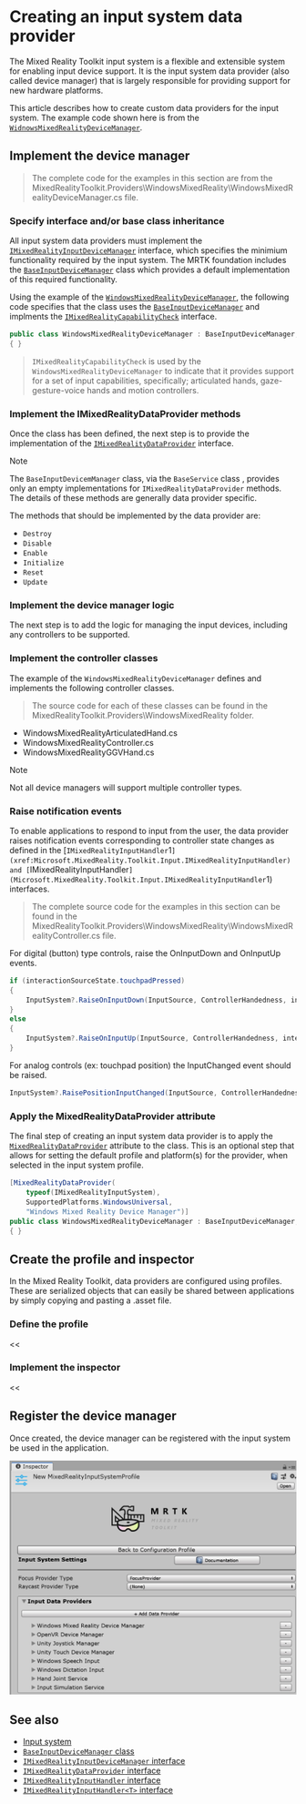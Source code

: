 # Creating an input system data provider

The Mixed Reality Toolkit input  system is a flexible and extensible system for enabling input device support.
It is the input system data provider (also called device manager) that is largely responsible for providing
support for new hardware platforms.

This article describes how to create custom data providers for the input system. The example code shown here is
from the [`WidnowsMixedRealityDeviceManager`](xref:Microsoft.MixedReality.Toolkit.WindowsMixedReality.Input.WindowsMixedRealityDeviceManager).


## Implement the device manager

> The complete code for the examples in this section are from the MixedRealityToolkit.Providers\WindowsMixedReality\WindowsMixedRealityDeviceManager.cs file.

### Specify interface and/or base class inheritance

All input system data providers must implement the [`IMixedRealityInputDeviceManager`](xref:Microsoft.MixedReality.Toolkit.Input.IMixedRealityInputDeviceManager)
interface, which specifies the minimium functionality required by the input system. The MRTK foundation includes the [`BaseInputDeviceManager`](xref:Microsoft.MixedReality.Toolkit.Input.BaseInputDeviceManager)
class which provides a default implementation of this required functionality.

Using the example of the [`WindowsMixedRealityDeviceManager`](xref:Microsoft.MixedReality.Toolkit.WindowsMixedReality.Input.WindowsMixedRealityDeviceManager), the following code specifies
that the class uses the [`BaseInputDeviceManager`](xref:Microsoft.MixedReality.Toolkit.Input.BaseInputDeviceManager) and implments the
[`IMixedRealityCapabilityCheck`](xref:Microsoft.MixedReality.Toolkit.IMixedRealityCapabilityCheck) interface.

``` c#
public class WindowsMixedRealityDeviceManager : BaseInputDeviceManager, IMixedRealityCapabilityCheck
{ }
```

> `IMixedRealityCapabilityCheck` is used by the `WindowsMixedRealityDeviceManager` to indicate that it provides support for a set of input capabilities, specifically; articulated hands,
gaze-gesture-voice hands and motion controllers.

### Implement the IMixedRealityDataProvider methods

Once the class has been defined, the next step is to provide the implementation of the [`IMixedRealityDataProvider`](xref:Microsoft.MixedReality.Toolkit.IMixedRealityDataProvider)
interface.

> [!Note]
> The `BaseInputDevicemManager` class, via the `BaseService` class , provides only an empty implementations for `IMixedRealityDataProvider` methods. The details of these methods are generally data provider specific.

The methods that should be implemented by the data provider are:

- `Destroy`
- `Disable`
- `Enable`
- `Initialize`
- `Reset`
- `Update`

### Implement the device manager logic

The next step is to add the logic for managing the input devices, including any controllers to be supported.

### Implement the controller classes

 The example of the `WindowsMixedRealityDeviceManager` defines and implements the following controller classes.

> The source code for each of these classes can be found in the MixedRealityToolkit.Providers\WindowsMixedReality folder.

- WindowsMixedRealityArticulatedHand.cs
- WindowsMixedRealityController.cs
- WindowsMixedRealityGGVHand.cs

> [!Note]
> Not all device managers will support multiple controller types.

### Raise notification events

To enable applications to respond to input from the user, the data provider raises notification events corresponding to controller state changes as defined in the [`IMixedRealityInputHandler`1`](xref:Microsoft.MixedReality.Toolkit.Input.IMixedRealityInputHandler)
and [`IMixedRealityInputHandler<T>`](Microsoft.MixedReality.Toolkit.Input.IMixedRealityInputHandler`1) interfaces.

> The complete source code for the examples in this section can be found in the MixedRealityToolkit.Providers\WindowsMixedReality\WindowsMixedRealityController.cs file.

For digital (button) type controls, raise the OnInputDown and OnInputUp events.

``` c#
if (interactionSourceState.touchpadPressed)
{
    InputSystem?.RaiseOnInputDown(InputSource, ControllerHandedness, interactionMapping.MixedRealityInputAction);
}
else
{
    InputSystem?.RaiseOnInputUp(InputSource, ControllerHandedness, interactionMapping.MixedRealityInputAction);
}

```

For analog controls (ex: touchpad position) the InputChanged event should be raised.

``` c#
InputSystem?.RaisePositionInputChanged(InputSource, ControllerHandedness, interactionMapping.MixedRealityInputAction, interactionSourceState.touchpadPosition);
```

### Apply the MixedRealityDataProvider attribute

The final step of creating an input system data provider is to apply the [`MixedRealityDataProvider`](Microsoft.MixedReality.Toolkit.MixedRealityDataProviderAttribute)
attribute to the class. This is an optional step that allows for setting the default profile and platform(s) for the provider, when selected in the input system profile.

``` c#
[MixedRealityDataProvider(
    typeof(IMixedRealityInputSystem),
    SupportedPlatforms.WindowsUniversal,
    "Windows Mixed Reality Device Manager")]
public class WindowsMixedRealityDeviceManager : BaseInputDeviceManager, IMixedRealityCapabilityCheck
{ }
```

## Create the profile and inspector

In the Mixed Reality Toolkit, data providers are configured using profiles. These are serialized objects that can easily be shared between applications by simply copying and
pasting a .asset file.

### Define the profile

<<

### Implement the inspector

<<

## Register the device manager

Once created, the device manager can be registered with the input system be used in the application.

![Registered input system data providers](../Images/Input/RegisteredServiceProviders.png)

## See also

- [Input system](Overview.md)
- [`BaseInputDeviceManager` class](xref:Microsoft.MixedReality.Toolkit.Input.BaseInputDeviceManager)
- [`IMixedRealityInputDeviceManager` interface](xref:Microsoft.MixedReality.Toolkit.Input.IMixedRealityInputDeviceManager)
- [`IMixedRealityDataProvider` interface](xref:Microsoft.MixedReality.Toolkit.IMixedRealityDataProvider)
- [`IMixedRealityInputHandler` interface](xref:Microsoft.MixedReality.Toolkit.Input.IMixedRealityInputHandler)
- [`IMixedRealityInputHandler<T>` interface](Microsoft.MixedReality.Toolkit.Input.IMixedRealityInputHandler`1)